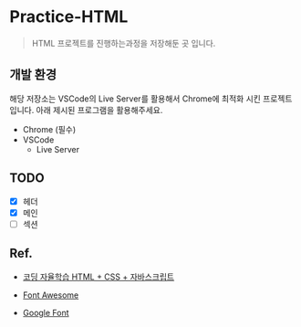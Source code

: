 # Practice-HTML

> HTML 프로젝트를 진행하는과정을 저장해둔 곳 입니다.

## 개발 환경

해당 저장소는 VSCode의 Live Server를 활용해서 Chrome에 최적화 시킨 프로젝트입니다. 아래 제시된 프로그램을 활용해주세요.

- Chrome (필수)
- VSCode
    - Live Server

## TODO 
 - [x] 헤더
 - [x] 메인
 - [ ] 섹션
## Ref.
- [코딩 자율학습 HTML + CSS + 자바스크립트](https://play.google.com/store/books/details/%EA%B9%80%EA%B8%B0%EC%88%98_%EC%BD%94%EB%94%A9_%EC%9E%90%EC%9C%A8%ED%95%99%EC%8A%B5_HTML_CSS_%EC%9E%90%EB%B0%94%EC%8A%A4%ED%81%AC%EB%A6%BD%ED%8A%B8?id=ay9sEAAAQBAJ)

- [Font Awesome](https://fontawesome.com/)
- [Google Font](https://fonts.google.com/)
